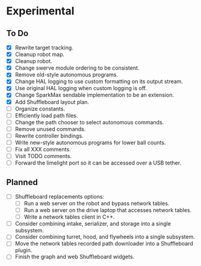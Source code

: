 # Experimental
## To Do
- [x] Rewrite target tracking.
- [x] Cleanup robot map.
- [x] Cleanup robot.
- [x] Change swerve module ordering to be consistent.
- [x] Remove old-style autonomous programs.
- [x] Change HAL logging to use custom formatting on its output stream.
- [x] Use original HAL logging when custom logging is off.
- [x] Change SparkMax sendable implementation to be an extension.
- [x] Add Shuffleboard layout plan.
- [ ] Organize constants.
- [ ] Efficiently load path files.
- [ ] Change the path chooser to select autonomous commands.
- [ ] Remove unused commands.
- [ ] Rewrite controller bindings.
- [ ] Write new-style autonomous programs for lower ball counts.
- [ ] Fix all XXX comments.
- [ ] Visit TODO comments.
- [ ] Forward the limelight port so it can be accessed over a USB tether.
## Planned
- [ ] Shuffleboard replacements options:
  - [ ] Run a web server on the robot and bypass network tables.
  - [ ] Run a web server on the drive laptop that accesses network tables.
  - [ ] Write a network tables client in C++.
- [ ] Consider combining intake, serializer, and storage into a single subsystem.
- [ ] Consider combining turret, hood, and flywheels into a single subsystem.
- [ ] Move the network tables recorded path downloader into a Shuffleboard plugin.
- [ ] Finish the graph and web Shuffleboard widgets.